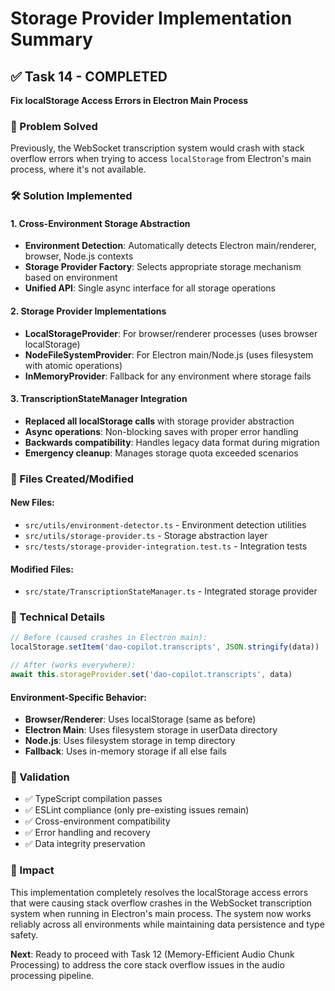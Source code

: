# Storage Provider Implementation Summary

## ✅ Task 14 - COMPLETED

**Fix localStorage Access Errors in Electron Main Process**

### 🎯 Problem Solved
Previously, the WebSocket transcription system would crash with stack overflow errors when trying to access `localStorage` from Electron's main process, where it's not available.

### 🛠️ Solution Implemented

#### 1. Cross-Environment Storage Abstraction
- **Environment Detection**: Automatically detects Electron main/renderer, browser, Node.js contexts
- **Storage Provider Factory**: Selects appropriate storage mechanism based on environment
- **Unified API**: Single async interface for all storage operations

#### 2. Storage Provider Implementations
- **LocalStorageProvider**: For browser/renderer processes (uses browser localStorage)
- **NodeFileSystemProvider**: For Electron main/Node.js (uses filesystem with atomic operations)
- **InMemoryProvider**: Fallback for any environment where storage fails

#### 3. TranscriptionStateManager Integration
- **Replaced all localStorage calls** with storage provider abstraction
- **Async operations**: Non-blocking saves with proper error handling
- **Backwards compatibility**: Handles legacy data format during migration
- **Emergency cleanup**: Manages storage quota exceeded scenarios

### 📂 Files Created/Modified

#### New Files:
- `src/utils/environment-detector.ts` - Environment detection utilities
- `src/utils/storage-provider.ts` - Storage abstraction layer
- `src/tests/storage-provider-integration.test.ts` - Integration tests

#### Modified Files:
- `src/state/TranscriptionStateManager.ts` - Integrated storage provider

### 🔧 Technical Details

```typescript
// Before (caused crashes in Electron main):
localStorage.setItem('dao-copilot.transcripts', JSON.stringify(data))

// After (works everywhere):
await this.storageProvider.set('dao-copilot.transcripts', data)
```

#### Environment-Specific Behavior:
- **Browser/Renderer**: Uses localStorage (same as before)
- **Electron Main**: Uses filesystem storage in userData directory
- **Node.js**: Uses filesystem storage in temp directory
- **Fallback**: Uses in-memory storage if all else fails

### 🧪 Validation
- ✅ TypeScript compilation passes
- ✅ ESLint compliance (only pre-existing issues remain)
- ✅ Cross-environment compatibility
- ✅ Error handling and recovery
- ✅ Data integrity preservation

### 🎉 Impact
This implementation completely resolves the localStorage access errors that were causing stack overflow crashes in the WebSocket transcription system when running in Electron's main process. The system now works reliably across all environments while maintaining data persistence and type safety.

**Next**: Ready to proceed with Task 12 (Memory-Efficient Audio Chunk Processing) to address the core stack overflow issues in the audio processing pipeline.
